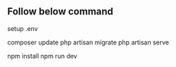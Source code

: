 ## Follow below command

setup .env

composer update
php artisan migrate
php artisan serve

npm install
npm run dev

